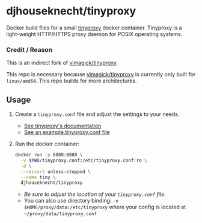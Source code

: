 # djhouseknecht/tinyproxy
Docker build files for a small [tinyproxy](https://tinyproxy.github.io/) docker container. Tinyproxy is a light-weight HTTP/HTTPS proxy daemon for POSIX operating systems.

### Credit / Reason
This is an indirect fork of [vimagick/tinyproxy](https://github.com/vimagick/dockerfiles/tree/master/tinyproxy).

This repo is necessary because [vimagick/tinyproxy](https://hub.docker.com/r/vimagick/tinyproxy/tags) is currently only built for `linux/amd64`. This repo builds for more architectures.

## Usage

1. Create a `tinyproxy.conf` file and adjust the settings to your needs.
    * [See tinyproxy's documentation](https://tinyproxy.github.io/)
    * [See an example.tinyproxy.conf file](https://github.com/djhouseknecht/tinyproxy/blob/main/data/example.tinyproxy.conf)

2. Run the docker container:
    ```sh
    docker run -p 8888:8888 \
      -v $PWD/tinyproxy.conf:/etc/tinyproxy.conf:ro \
      -d \
      --restart unless-stopped \
      --name tiny \
      djhouseknecht/tinyproxy
    ```
    * _Be sure to adjust the location of your `tinyproxy.conf` file_.
    * You can also use directory binding: `-v $HOME/proxy/data:/etc/tinyproxy` where your config is located at `~/proxy/data/tinyproxy.conf`